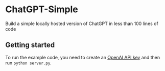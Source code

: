 # ChatGPT-Simple
Build a simple locally hosted version of ChatGPT in less than 100 lines of code

## Getting started

To run the example code, you need to create an [OpenAI API key](https://platform.openai.com/account/api-keys) and then run `python server.py`.
